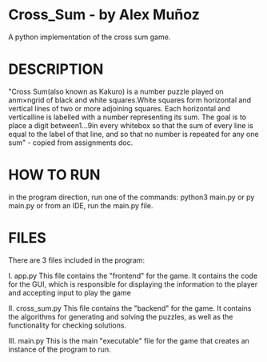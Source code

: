 # Cross_Sum - by Alex Muñoz
A python implementation of the cross sum game.

# DESCRIPTION
"Cross Sum(also known as Kakuro) is a number puzzle played on anm×ngrid of black and white squares.White squares form horizontal and vertical lines of two or more adjoining squares. Each horizontal and verticalline is labelled with a number representing its sum. The goal is to place a digit between1...9in every whitebox so that the sum of every line is equal to the label of that line, and so that no number is repeated for any one sum" - copied from assignments doc.

# HOW TO RUN
in the program direction, run one of the commands:
    python3 main.py
    or
    py main.py
or from an IDE, run the main.py file.

# FILES
There are 3 files included in the program:

I. app.py
    This file contains the "frontend" for the game. It contains the code for the GUI, which is 
    responsible for displaying the information to the player and accepting input to play the game

II. cross_sum.py
    This file contains the "backend" for the game. It contains the algorithms for generating and 
    solving the puzzles, as well as the functionality for checking solutions.

III. main.py
    This is the main "executable" file for the game that creates an instance of the program to run.